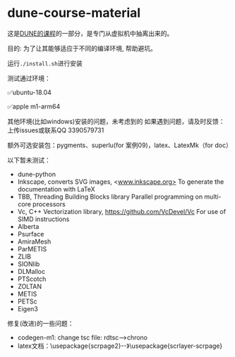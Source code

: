 # dune-course-material


这是[DUNE的课程](https://heibox.uni-heidelberg.de/d/1860f3cd05d84a20b3b1/)的一部分，是专门从虚拟机中抽离出来的。


目的: 为了让其能够适应于不同的编译环境, 帮助避坑。

运行`./install.sh`进行安装

测试通过环境：

✅ubuntu-18.04

✅apple m1-arm64

其他环境(比如windows)安装的问题，未考虑到的
如果遇到问题，请及时反馈： 
上传issues或联系QQ 3390579731

额外可选安装包：pygments、superlu(for 案例09)，latex、LatexMk（for doc）

以下暂未测试：
 * dune-python
 * Inkscape, converts SVG images, <www.inkscape.org>
   To generate the documentation with LaTeX
 * TBB, Threading Building Blocks library
   Parallel programming on multi-core processors
 * Vc, C++ Vectorization library, <https://github.com/VcDevel/Vc>
   For use of SIMD instructions
 * Alberta
 * Psurface
 * AmiraMesh
 * ParMETIS
 * ZLIB
 * SIONlib
 * DLMalloc
 * PTScotch
 * ZOLTAN
 * METIS
 * PETSc
 * Eigen3

修复(改进)的一些问题：
- codegen-m1: change tsc file: rdtsc-->chrono 
- latex文档：\usepackage{scrpage2}--》\usepackage{scrlayer-scrpage}



